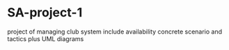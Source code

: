# SA-project-1
project of managing club system include availability concrete scenario and tactics plus UML diagrams
